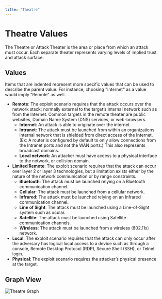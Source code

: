 ```yaml
---
title: "Theatre"
---
```


# Theatre Values
The Theatre or Attack Theater is the area or place from which an attack must occur. Each separate theater represents varying levels of implied trust and attack surface.

## Values

Items that are indented represent more specific values that can be used to describe the parent value. For instance, choosing "Internet" as a value would imply "Remote" as well.

- **Remote**:  The exploit scenario requires that the attack occurs over the network stack; normally external to the target’s internal network such as from the Internet. Common targets in the remote theater are public websites, Domain Name System (DNS) services, or web-browsers.
  - **Internet**:  An attack is able to originate over the internet.
  - **Intranet**:  The attack must be launched from within an organizations internal network that is shielded from direct access of the Internet. (Ex: A router is configured by default to only allow connections from the Intranet ports and not the WAN ports.) This also represents broadcast domains.
  - **Local network**:  An attacker must have access to a physical interface to the network, or collision domain. 
- **Limited Remote**:  The exploit scenario requires that the attack can occur over layer 2 or layer 3 technologies, but a limitation exists either by the nature of the network communication or by range constraints.
  - **Bluetooth**:  The attack must be launched relying on a Bluetooth communication channel.
  - **Cellular**:  The attack must be launched from a cellular network.
  - **Infrared**:  The attack must be launched relying on an Infrared communication channel.
  - **Line of Sight**:  The attack must be launched using a Line-of-Sight system such as ocular.
  - **Satellite**:  The attack must be launched using Satellite communication channels.
  - **Wireless**:  The attack must be launched from a wireless (802.11x) network.
- **Local**:  The exploit scenario requires that the attack can only occur after the adversary has logical local access to a device such as through a console, Remote Desktop Protocol (RDP), Secure Shell (SSH), or Telnet login.
- **Physical**:  The exploit scenario requires the attacker’s physical presence at the target.

## Graph View

![Theatre Graph](/figures/graphsnippets/TheatreSnippet.png "Theatre Graph")